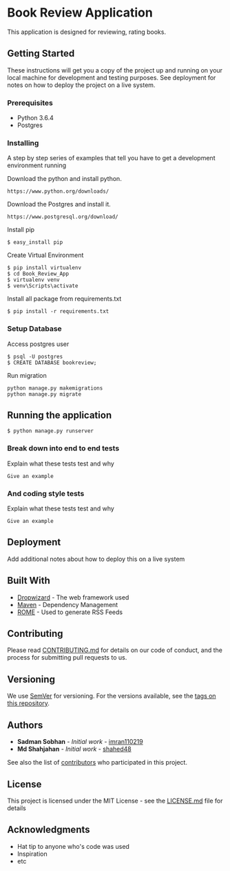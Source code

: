 # Book Review Application

This application is designed for reviewing, rating books. 

## Getting Started

These instructions will get you a copy of the project up and running on your local machine for development and testing purposes. See deployment for notes on how to deploy the project on a live system.

### Prerequisites

* Python 3.6.4
* Postgres


### Installing

A step by step series of examples that tell you have to get a development environment running

Download the python and install python.

```
https://www.python.org/downloads/
```

Download the Postgres and install it.

```
https://www.postgresql.org/download/
```

Install pip

```
$ easy_install pip
```

Create Virtual Environment

```
$ pip install virtualenv
$ cd Book_Review_App
$ virtualenv venv
$ venv\Scripts\activate
```

Install all package from requirements.txt

```
$ pip install -r requirements.txt
```

### Setup Database

Access postgres user

```
$ psql -U postgres
$ CREATE DATABASE bookreview;
```

Run migration

```
python manage.py makemigrations
python manage.py migrate
```

## Running the application

```
$ python manage.py runserver
```

### Break down into end to end tests

Explain what these tests test and why

```
Give an example
```

### And coding style tests

Explain what these tests test and why

```
Give an example
```

## Deployment

Add additional notes about how to deploy this on a live system

## Built With

* [Dropwizard](http://www.dropwizard.io/1.0.2/docs/) - The web framework used
* [Maven](https://maven.apache.org/) - Dependency Management
* [ROME](https://rometools.github.io/rome/) - Used to generate RSS Feeds

## Contributing

Please read [CONTRIBUTING.md](https://gist.github.com/PurpleBooth/b24679402957c63ec426) for details on our code of conduct, and the process for submitting pull requests to us.

## Versioning

We use [SemVer](http://semver.org/) for versioning. For the versions available, see the [tags on this repository](https://github.com/your/project/tags). 

## Authors

* **Sadman Sobhan** - *Initial work* - [imran110219](https://github.com/imran110219)
* **Md Shahjahan** - *Initial work* - [shahed48](https://github.com/shahed48)

See also the list of [contributors](https://github.com/imran110219/Book_Review_App/settings/collaboration) who participated in this project.

## License

This project is licensed under the MIT License - see the [LICENSE.md](LICENSE.md) file for details

## Acknowledgments

* Hat tip to anyone who's code was used
* Inspiration
* etc
